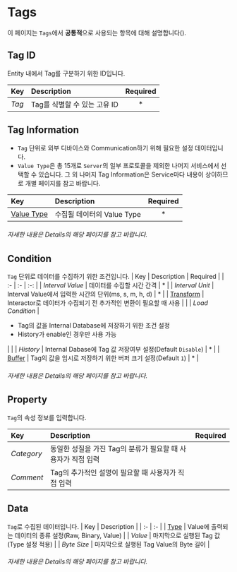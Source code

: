 # Tags
이 페이지는 `Tags`에서 <b>공통적</b>으로 사용되는 항목에 대해 설명합니다(<span class="construction"/>).

## Tag ID
Entity 내에서 Tag를 구분하기 위한 ID입니다. 

| Key | Description | Required |
| :- | :- | :-: |
| _Tag_ | Tag를 식별할 수 있는 고유 ID | * |

## Tag Information
- `Tag` 단위로 외부 디바이스와 Communication하기 위해 필요한 설정 데이터입니다. 
- `Value Type`은 총 15개로 `Server`의 일부 프로토콜을 제외한 나머지 서비스에서 선택할 수 있습니다. 그 외 나머지 Tag Information은 Service마다 내용이 상이하므로 개별 페이지를 참고 바랍니다.

| Key | Description | Required |
| :- | :- | :-: |
| [Value Type](../details/valueType.md) | 수집될 데이터의 Value Type | * |

###### 자세한 내용은 Details의 해당 페이지를 참고 바랍니다.

## Condition
`Tag` 단위로 데이터를 수집하기 위한 조건입니다.
| Key | Description | Required |
| :- | :- | :-: |
| _Interval Value_ | 데이터를 수집할 시간 간격 | * |
| _Interval Unit_ | Interval Value에서 입력한 시간의 단위(ms, s, m, h, d) | * |
|  [Transform](../details/transform.md) | Interactor로 데이터가 수집되기 전 추가적인 변환이 필요할 때 사용 |  |
| _Load Condition_ | <ul><li>Tag의 값을 Internal Database에 저장하기 위한 조건 설정</li><li>History가 enable인 경우만 사용 가능</li></ul> |  |
| _History_ | Internal Dabase에 Tag 값 저장여부 설정(Default `Disable`) | * |
| [Buffer](../details/buffer.md) | Tag의 값을 임시로 저장하기 위한 버퍼 크기 설정(Default `1`) | * |

###### 자세한 내용은 Details의 해당 페이지를 참고 바랍니다.

## Property
`Tag`의 속성 정보를 입력합니다.

| Key | Description | Required |
| :- | :- | :-: |
| _Category_ | 동일한 성질을 가진 Tag의 분류가 필요할 때 사용자가 직접 입력 |  |
| _Comment_ | Tag의 추가적인 설명이 필요할 때 사용자가 직접 입력 |  |

## Data
`Tag`로 수집된 데이터입니다.
| Key | Description |
| :- | :- |
| [Type](../details/dataType.md) | Value에 출력되는 데이터의 종류 설정(Raw, Binary, Value) |
| _Value_ | 마지막으로 실행된 Tag 값(Type 설정 적용) |
| _Byte Size_ | 마지막으로 실행된 Tag Value의 Byte 길이 |

###### 자세한 내용은 Details의 해당 페이지를 참고 바랍니다.